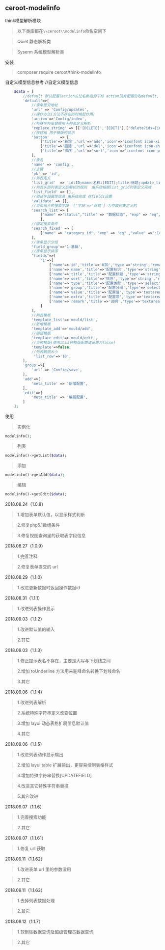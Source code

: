 ## ceroot-modelinfo
think模型解析模块  
> 以下类库都在`\\ceroot\\modelinfo`命名空间下

> Quiet   静态解析类

> Syserm  系统模型解析类

安装
> composer require ceroot/think-modelinfo

自定义模型信息参考
//自定义模型信息
```php
    $data = [
        //default 默认配置(action方法名称做为下标 action没有配置的取default, defaul定义了的在action会继承和可覆盖)
        'default'=>[
            //表单提交地址
            'url' => 'Config/updates',
            //操作方法(方法不存在的时候起作用)
            'action'=>'Config/index',
            //特殊字符串替换用于列表定义解析
            'replace_string' => [['[DELETE]','[EDIT]'],['delete?ids=[id]','edit?id=[id]']],
            //按钮组 用于模版的显示
            'button'     => [
                ['title'=>'新增','url'=>'add','icon'=>'iconfont icon-xinzeng','class'=>'list_add btn-success','ExtraHTML'=>''],
                ['title'=>'删除','url'=>'del','icon'=>'iconfont icon-shanchu','class'=>'btn-danger ajax-post confirm','ExtraHTML'=>'target-form="ids"'],
                ['title'=>'排序','url'=>'sort','icon'=>'iconfont icon-paixu','class'=>'btn-info list_sort','ExtraHTML'=>'']
            ],
            //表名
            'name' => 'config',
            //主键
            'pk' => 'id',
            //列表定义
            'list_grid'  => 'id:ID;name:名称:[EDIT];title:标题;update_time:最后更新;group|get_config_group:分组;type|get_config_type:类型;id:操作:[EDIT]|编辑,del?id=[id]|删除',
            //列表头即列表定义后解析的规则  由系统根据list_grid列表定义完成
            'list_field' => [],
            //验证字段属性信息 由系统完成 在fields设置
            'validate' => [],
            //自由组合的搜索字段  ['字段'=>'标题'] 为空取列表定义的
            'search_list'=> [
            	["name" =>"status","title" => "数据状态", "exp" => "eq","value" => "1" ,"type" => "select","extra" => "-1:假删除,0:禁用,1:启用,2:审核"]
                ], 
            //固定搜索条件
            'search_fixed' => [
            	["name" => "category_id", "exp" => "eq" ,"value" =>":[cate_id]"]
            ], 
            //表单显示分组
            'field_group'=>'1:基础',
            //表单显示排序
            "fields"=>[
                '1'=>[
                    ['name'=>'id','title'=>'UID','type'=>'string','remark'=>'','is_show'=>4],
                    ['name'=>'name','title'=>'配置标识','type'=>'string','remark'=>'用于C函数调用，只能使用英文且不能重复','is_show'=>1],
                    ['name'=>'title','title'=>'配置标题','type'=>'string','remark'=>'用于后台显示的配置标题','is_show'=>1],
                    ['name'=>'sort','title'=>'排序','type'=>'string','remark'=>'用于分组显示的顺序','is_show'=>1],
                    ['name'=>'type','title'=>'配置类型','type'=>'select','extra'=>':config_type_list()','value'=>'','remark'=>'系统会根据不同类型解析配置值','is_show'=>1],
                    ['name'=>'group','title'=>'配置分组','type'=>'select','extra'=>':config_group_list()','value'=>'','remark'=>'配置分组 用于批量设置 不分组则不会显示在系统设置中','is_show'=>1],
                    ['name'=>'value','title'=>'配置值','type'=>'textarea','remark'=>'配置值','is_show'=>1],
                    ['name'=>'extra','title'=>'配置项','type'=>'textarea','remark'=>'如果是枚举型 需要配置该项','is_show'=>1],
                    ['name'=>'remark','title'=>'说明','type'=>'textarea','remark'=>'配置详细说明','is_show'=>1],
                ]
            ],
            //列表模板
            'template_list'=>'mould/list',
            //新增模板
            'template_add'=>'mould/add',
            //编辑模板
            'template_edit'=>'mould/edit',
            //当前模版(使用以上3种模版配置请设置为false)
            'template'=>false,
            //列表数据大小
             'list_row'=>'10',
        ],
        'group'=>[
            'url' => 'Config/save',
        ],
        'add'=>[
            'meta_title' => '新增配置',
        ],
        'edit'=>[
            'meta_title' => '编辑配置',
        ]
    ];
```

使用
> 实例化
```php
modelinfo();
```

> 列表
```php
modelinfo()->getList($data);
```

> 添加
```php
modelinfo()->getAdd($data);
```

> 编辑
```php
modelinfo()->getEdit($data);
```

2018.08.24（1.0.8）
> 1.增加表单默认值，以显示样式判断

> 2.修复php5.1数组条件

> 3.修复视图查询里的获取表字段信息

2018.08.27（1.0.9）
> 1.完善注释

> 2.修复表单提交的 url

2018.08.29（1.1.0）
> 1.改进更新数据时返回操作数据id

2018.08.31（1.1.1）
> 1.改进列表操作显示

2018.09.03（1.1.2）
> 1.改进默认值的输入

> 2.其它

2018.09.03（1.1.3）
> 1.修正提示表名不存在，主要是大写与下划线之间

> 2.增加 toUnderline 方法用来驼峰命名转换下划线命名

> 3.其它

2018.09.06（1.1.4）
> 1.改进列表解析

> 2.系统特殊字符串定义改变位置

> 3.增加 layui 动态表格扩展信息默认值

> 4.其它

2018.09.06（1.1.5）
> 1.改进列表动作显示输出

> 2.增加 layui table 扩展输出，更容易控制表格样式

> 3.增加特殊字符串替换[UPDATEFIELD]

> 4.改进其它特殊字符串替换

> 5.其它改进

2018.09.07（1.1.6）
> 1.完善搜索功能

> 2.其它

2018.09.07（1.1.61）
> 1.修复 url 获取

2018.09.11（1.1.62）
> 1.改进表单 url 里的参数没用

> 2.其它 

2018.09.11（1.1.63）
> 1.去掉列表数据处理

> 2.其它 

2018.09.12（1.1.7）
> 1.软删除数据查询及超级管理员数据查询

> 2.其它 